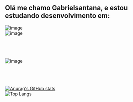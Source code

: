 ## Olá me chamo Gabrielsantana, e estou estudando desenvolvimento em: 
![image](https://github.com/user-attachments/assets/fd411b0e-0ed7-4580-840c-e804c430b46f)
<br/>
![image](https://github.com/user-attachments/assets/e1f94d8d-381d-48d7-b773-3eecff0b0669)
## <br/>
![image](https://aleen42.github.io/badges/src/koenigsegg.svg)
## <br/>
[![Anurag's GitHub stats](https://github-readme-stats.vercel.app/api?username=GabrielSantana0&show_icons=true&theme=transparent)](https://github.com/anuraghazra/github-readme-stats) 
<br/>
![Top Langs](https://github-readme-stats.vercel.app/api/top-langs/?username=GabrielSantana0&layout=compact)

<!--
**GabrielSantana0/GabrielSantana0** is a ✨ _special_ ✨ repository because its `README.md` (this file) appears on your GitHub profile.

Here are some ideas to get you started:

- 🔭 I’m currently working on ...
- 🌱 I’m currently learning ...
- 👯 I’m looking to collaborate on ...
- 🤔 I’m looking for help with ...
- 💬 Ask me about ...
- 📫 How to reach me: ...
- 😄 Pronouns: ...
- ⚡ Fun fact: ...
-->
